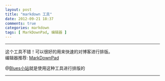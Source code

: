 ```yaml
---
layout: post
title: "markdown 工具"
date: 2012-09-21 18:37
comments: true
categories: markdown
tags: [ MarkDownPad, 编辑器 ]
---
```

---
这个工具不错！可以很好的用来快速的对博客进行排版。  
编辑器推荐: [MarkDownPad](http://markdownpad.com/)

@[Blues小站](http://www.shenyanchao.cn "shenyanchao")就是使用这种工具进行排版的

---

